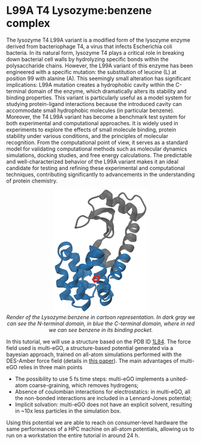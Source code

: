 # L99A T4 Lysozyme:benzene complex

The lysozyme T4 L99A variant is a modified form of the lysozyme enzyme derived from bacteriophage T4, a virus that infects Escherichia coli bacteria. In its natural form, lysozyme T4 plays a critical role in breaking down bacterial cell walls by hydrolyzing specific bonds within the polysaccharide chains. However, the L99A variant of this enzyme has been engineered with a specific mutation: the substitution of leucine (L) at position 99 with alanine (A). This seemingly small alteration has significant implications: L99A mutation creates a hydrophobic cavity within the C-terminal domain of the enzyme, which dramatically alters its stability and binding properties. This variant is particularly useful as a model system for studying protein-ligand interactions because the introduced cavity can accommodate small hydrophobic molecules (in particular benzene).  Moreover, the T4 L99A variant has become a benchmark test system for both experimental and computational approaches. It is widely used in experiments to explore the effects of small molecule binding, protein stability under various conditions, and the principles of molecular recognition. From the computational point of view, it serves as a standard model for validating computational methods such as molecular dynamics simulations, docking studies, and free energy calculations. The predictable and well-characterized behavior of the L99A variant makes it an ideal candidate for testing and refining these experimental and computational techniques, contributing significantly to advancements in the understanding of protein chemistry.

<p align="center">
  <img src="img/lys_render.jpg" alt="Alt text" width="50%">
  <br>
  <em>Render of the Lysozyme:benzene in cartoon representation. In dark gray we can see the N-terminal domain, in blue the C-terminal domain, where in red we can see benzene in its binding pocket.</em>
</p>

In this tutorial, we will use a structure based on the PDB ID [1L84](https://www.rcsb.org/structure/1L84). The force field used is multi-eGO, a structure-based potential generated via a bayesian approach, trained on all-atom simulations performed with the DES-Amber force field (details in [this paper](https://doi.org/10.26434/chemrxiv-2024-jcmgc)). 
The main advantages of multi-eGO relies in three main points
* The possibility to use 5 fs time steps: multi-eGO implements a united-atom coarse-graining, which removes hydrogens;
* Absence of coulombian interactions for electrostatics: in multi-eGO, all the non-bonded interactions are included in a Lennard-Jones potential;
* Implicit solvation: multi-eGO does not have an explicit solvent, resulting in ~10x less particles in the simulation box.

Using this potential we are able to reach on consumer-level hardware the same performances of a HPC machine on all-atom potentials, allowing us to run on a workstation the entire tutorial in around 24 h. 
